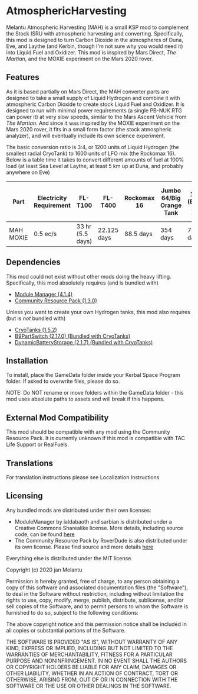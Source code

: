 # AtmosphericHarvesting
Melantu Atmospheric Harvesting (MAH) is a small KSP mod to complement the Stock ISRU with atmospheric harvesting and converting. Specifically, this mod is designed to turn Carbon Dioxide in the atmospheres of Duna, Eve, and Laythe (and Kerbin, though I'm not sure why you would need it) into Liquid Fuel and Oxidizer. This mod is inspired by Mars Direct, *The Martian*, and the MOXIE experiment on the Mars 2020 rover. 

## Features
As it is based partially on Mars Direct, the MAH converter parts are designed to take a small supply of Liquid Hydrogen and combine it with atmospheric Carbon Dioxide to create stock Liquid Fuel and Oxidizer. It is designed to run with minimal power requirements (a single PB-NUK RTG can power it) at very slow speeds, similar to the Mars Ascent Vehicle from *The Martian*. And since it was inspired by the MOXIE experiment on the Mars 2020 rover, it fits in a small form factor (the stock atmospheric analyzer), and will eventually include its own science experiment. 

The basic conversion ratio is 3:4, or 1200 units of Liquid Hydrogen (the smallest radial CryoTank) to 1600 units of LFO mix (the Rockomax 16). Below is a table time it takes to convert different amounts of fuel at 100% load (at least Sea Level at Laythe, at least 5 km up at Duna, and probably anywhere on Eve)

| Part | Electricity Requirement | FL-T100 | FL-T400 | Rockomax 16 | Jumbo 64/Big Orange Tank | S3-14400 (Biggest Stock Tank) |
| --- | --- | --- | --- | --- | --- | --- |
| MAH MOXIE | 0.5 ec/s | 33 hr (5.5 days) | 22.125 days | 88.5 days | 354 days | 796.5 days |

## Dependencies
This mod could not exist without other mods doing the heavy lifting. Specifically, this mod absolutely requires (and is bundled with)

* [Module Manager (4.1.4)](https://github.com/sarbian/ModuleManager)
* [Community Resource Pack (1.3.0)](https://github.com/BobPalmer/CommunityResourcePack)

Unless you want to create your own Hydrogen tanks, this mod also requires (but is *not* bundled with)

* [CryoTanks (1.5.2)](https://github.com/ChrisAdderley/CryoTanks)
* [B9PartSwitch (2.17.0) (Bundled with CryoTanks)](https://github.com/blowfishpro/B9PartSwitch)
* [DynamicBatteryStorage (2.1.7) (Bundled with CryoTanks)](https://github.com/ChrisAdderley/DynamicBatteryStorage)

## Installation
To install, place the GameData folder inside your Kerbal Space Program folder. If asked to overwrite files, please do so.

NOTE: Do NOT rename or move folders within the GameData folder - this mod uses absolute paths to assets and will break if this happens.

## External Mod Compatibility
This mod should be compatible with any mod using the Community Resource Pack. It is currently unknown if this mod is compatible with TAC Life Support or RealFuels.

## Translations
For translation instructions please see Localization Instructions

## Licensing
Any bundled mods are distributed under their own licenses:

* ModuleManager by ialdabaoth and sarbian is distributed under a Creative Commons Sharealike license. More details, including source code, can be found [here](https://forum.kerbalspaceprogram.com/index.php?/topic/50533-18x-110x-module-manager-414-july-7th-2020-locked-inside-edition/&tab=comments#comment-720814)
* The Community Resource Pack by RoverDude is also distributed under its own license. Please find source and more details [here](https://github.com/BobPalmer/CommunityResourcePack)

Everything else is distributed under the MIT license.

Copyright (c) 2020 jan Melantu

Permission is hereby granted, free of charge, to any person obtaining a copy of this software and associated documentation files (the "Software"), to deal in the Software without restriction, including without limitation the rights to use, copy, modify, merge, publish, distribute, sublicense, and/or sell copies of the Software, and to permit persons to whom the Software is furnished to do so, subject to the following conditions:

The above copyright notice and this permission notice shall be included in all copies or substantial portions of the Software.

THE SOFTWARE IS PROVIDED "AS IS", WITHOUT WARRANTY OF ANY KIND, EXPRESS OR IMPLIED, INCLUDING BUT NOT LIMITED TO THE WARRANTIES OF MERCHANTABILITY, FITNESS FOR A PARTICULAR PURPOSE AND NONINFRINGEMENT. IN NO EVENT SHALL THE AUTHORS OR COPYRIGHT HOLDERS BE LIABLE FOR ANY CLAIM, DAMAGES OR OTHER LIABILITY, WHETHER IN AN ACTION OF CONTRACT, TORT OR OTHERWISE, ARISING FROM, OUT OF OR IN CONNECTION WITH THE SOFTWARE OR THE USE OR OTHER DEALINGS IN THE SOFTWARE.
